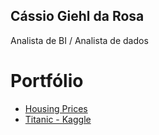 ## Cássio Giehl da Rosa

Analista de BI / Analista de dados



# Portfólio

* [Housing Prices](https://github.com/cassiogiehl/kaggle-competitions/tree/master/Housing%20Prices)
* [Titanic - Kaggle](https://github.com/cassiogiehl/kaggle-competitions/tree/master/Titanic)



